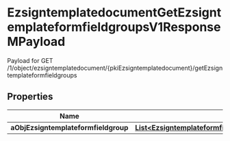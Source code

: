

# EzsigntemplatedocumentGetEzsigntemplateformfieldgroupsV1ResponseMPayload

Payload for GET /1/object/ezsigntemplatedocument/{pkiEzsigntemplatedocument}/getEzsigntemplateformfieldgroups

## Properties

| Name | Type | Description | Notes |
|------------ | ------------- | ------------- | -------------|
|**aObjEzsigntemplateformfieldgroup** | [**List&lt;EzsigntemplateformfieldgroupResponseCompound&gt;**](EzsigntemplateformfieldgroupResponseCompound.md) |  |  |



